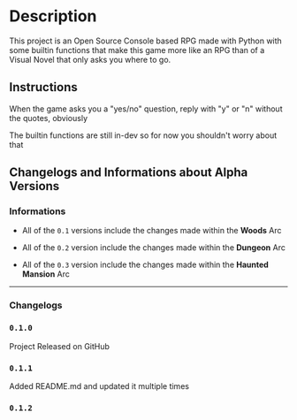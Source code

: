 # Description

This project is an Open Source Console based RPG made with Python with some builtin functions that make this game more like an RPG than of a Visual Novel that only asks you where to go.

## Instructions

When the game asks you a "yes/no" question, reply with "y" or "n" without the quotes, obviously
<!--Update this when the combat function is released-->
The builtin functions are still in-dev so for now you shouldn't worry about that

## Changelogs and Informations about Alpha Versions

### **Informations**

* All of the `0.1` versions include the changes made within the **Woods** Arc

* All of the `0.2` version include the changes made within the **Dungeon** Arc

* All of the `0.3` version include the changes made within the **Haunted Mansion** Arc

----

### **Changelogs**

### `0.1.0`

Project Released on GitHub

### `0.1.1`

Added README.md and updated it multiple times

### `0.1.2`
